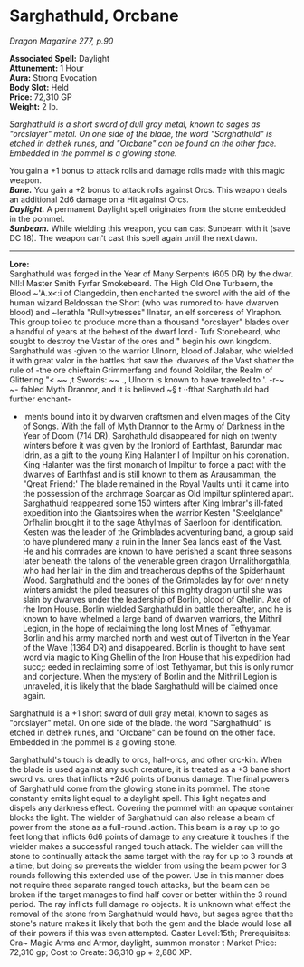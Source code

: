 # Sarghathuld, Orcbane
*Dragon Magazine 277, p.90*

**Associated Spell:** Daylight  
**Attunement:** 1 Hour  
**Aura:** Strong Evocation  
**Body Slot:** Held  
**Price:** 72,310 GP  
**Weight:** 2 lb.

*Sarghathuld is a short sword of dull gray metal, known to sages as "orcslayer" metal. On one side of the blade, the word "Sarghathuld" is etched in dethek runes, and "Orcbane" can be found on the other face. Embedded in the pommel is a glowing stone.*

You gain a +1 bonus to attack rolls and damage rolls made with this magic weapon.  
***Bane.*** You gain a +2 bonus to attack rolls against Orcs. This weapon deals an additional 2d6 damage on a Hit against Orcs.  
***Daylight.*** A permanent Daylight spell originates from the stone embedded in the pommel.  
***Sunbeam.*** While wielding this weapon, you can cast Sunbeam with it (save DC 18). The weapon can't cast this spell again until the next dawn.  



---
**Lore:**  
Sarghathuld was forged in the Year of
Many Serpents (605 DR) by the dwar.
N\!l:I Master Smith Fyrfar Smokebeard.
The High Old One Turbaern, the Blood
~'A.x<:i of Clangeddin, then enchanted the
sworcl with the aid of the human
wizard Beldossan the Short (who was
rumored to· have dwarven blood) and
~lerathla "Rull>ytresses" llnatar, an elf
sorceress of Ylraphon. This group
toileo to produce more than a thousand
"orcslayer" blades over a handful of
years at the behest of the dwarf lord
· Tufr Stonebeard, who sougbt to
destroy the Vastar of the ores and
" begin his own kingdom. Sarghathuld
was ·given to the warrior Ulnorn, blood
of Jalabar, who wielded it with great
valor in the battles that saw the
·dwarves of the Vast shatter the rule of
-the ore chieftain Grimmerfang and
found Roldilar, the Realm of Glittering
"< ~~ ,t Swords:
~~ ., Ulnorn is known to have traveled to
'. -r-~ ~- fabled Myth Drannor, and it is believed
~§ t ··fthat Sarghathuld had further enchant-
- ·ments bound into it by dwarven craftsmen
and elven mages of the City of
Songs. With the fall of Myth Drannor
to the Army of Darkness in the Year
of Doom (714 DR), Sarghathuld disappeared
for nigh on twenty winters
before it was given by the lronlord of
Earthfast, Barundar mac ldrin, as a gift
to the young King Halanter I of lmpiltur
on his coronation. King Halanter was
the first monarch of lmpiltur to forge a
pact with the dwarves of Earthfast and
is still known to them as Arausamman,
the "Qreat Friend:' The blade remained
in the Royal Vaults until it came into the
possession of the archmage Soargar as
Old lmpiltur splintered apart.
Sarghathuld reappeared some 150
winters after King lmbrar's ill-fated
expedition into the Giantspires when
the warrior Kesten "Steelglance"
Orfhalin brought it to the sage
Athylmas of Saerloon for identification.
Kesten was the leader of the Grimblades
adventuring band, a group said
to have plundered many a ruin in the
Inner Sea lands east of the Vast. He
and his comrades are known to have
perished a scant three seasons later
beneath the talons of the venerable
green dragon Urnalithorgathla, who had
her lair in the dim and treacherous
depths of the Spiderhaunt Wood.
Sarghathuld and the bones of the
Grimblades lay for over ninety winters
amidst the piled treasures of this
mighty dragon until she was slain by
dwarves under the leadership of Borlin,
blood of Ghellin. Axe of rhe Iron House.
Borlin wielded Sarghathuld in battle
thereafter, and he is known to have
whelmed a large band of dwarven warriors,
the Mithril Legion, in the hope of
reclaiming the long lost Mines of
Tethyamar. Borlin and his army marched
north and west out of Tilverton in the
Year of the Wave (1364 DR) and disappeared.
Borlin is thought to have sent
word via magic to King Ghellin of the
Iron House that his expedition had succ;:
eeded in reclaiming some of lost
Tethyamar, but this is only rumor and
conjecture. When the mystery of Borlin
and the Mithril Legion is unraveled, it is
likely that the blade Sarghathuld will be
claimed once again.

Sarghathuld is a +1 short sword of dull gray metal, known to sages as "orcslayer" metal. On one side of the blade. the word "Sarghathuld" is etched in dethek runes, and "Orcbane" can be found on the other face. Embedded in the pommel is a glowing stone.

Sarghathuld's touch is deadly to orcs, half-orcs, and other orc-kin. When the blade is used against any such creature,
it is treated as a +3 bane short sword
vs. ores that inflicts +2d6 points of
bonus damage.
The final powers of Sarghathuld come
from the glowing stone in its pommel.
The stone constantly emits light equal
to a daylight spell. This light negates
and dispels any darkness effect.
Covering the pommel with an opaque
container blocks the light.
The wielder of Sarghathuld can
also release a beam of power from the
stone as a full-round .action. This beam
is a ray up to go feet long that inflicts
6d6 points of damage to any creature
it touches if the wielder makes a successful
ranged touch attack. The
wielder can will the stone to continually
attack the same target with the ray for
up to 3 rounds at a time, but doing so
prevents the wielder from using the
beam power for 3 rounds following this
extended use of the power. Use in this
manner does not require three separate
ranged touch attacks, but the beam can
be broken if the target manages to find
half cover or better within the 3 round
period. The ray inflicts full damage ro
objects.
It is unknown what effect the
removal of the stone from Sarghathuld
would have, but sages agree that the
stone's nature makes it likely that both
the gem and the blade would lose all of
their powers if this was even
attempted.
Caster Level:15th; Prerequisites:
Cra~ Magic Arms and Armor, daylight,
summon monster t Market Price:
72,310 gp; Cost to Create: 36,310 gp +
2,880 XP.
